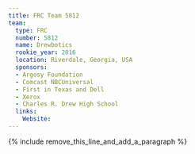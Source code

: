 ```yaml
---
title: FRC Team 5812
team:
  type: FRC
  number: 5812
  name: Drewbotics
  rookie_year: 2016
  location: Riverdale, Georgia, USA
  sponsors:
  - Argosy Foundation
  - Comcast NBCUniversal
  - First in Texas and Dell
  - Xerox
  - Charles R. Drew High School
  links:
    Website:
---
```


{% include remove_this_line_and_add_a_paragraph %}